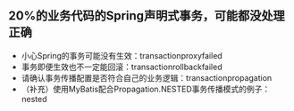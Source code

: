## 20%的业务代码的Spring声明式事务，可能都没处理正确
- 小心Spring的事务可能没有生效：transactionproxyfailed
- 事务即便生效也不一定能回滚：transactionrollbackfailed
- 请确认事务传播配置是否符合自己的业务逻辑：transactionpropagation
- （补充）使用MyBatis配合Propagation.NESTED事务传播模式的例子：nested
